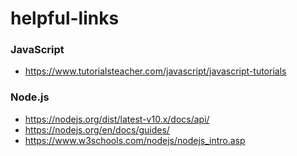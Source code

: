 # helpful-links

### JavaScript
- https://www.tutorialsteacher.com/javascript/javascript-tutorials

### Node.js
- https://nodejs.org/dist/latest-v10.x/docs/api/
- https://nodejs.org/en/docs/guides/
- https://www.w3schools.com/nodejs/nodejs_intro.asp
